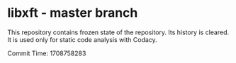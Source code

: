 # libxft - master branch

This repository contains frozen state of the repository.
Its history is cleared. It is used only for static code
analysis with Codacy.

Commit Time: 1708758283